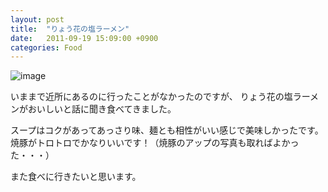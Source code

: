 ```yaml
---
layout: post
title:  "りょう花の塩ラーメン"
date:   2011-09-19 15:09:00 +0900
categories: Food
---
```

![image](https://lh3.googleusercontent.com/C5PkEN4frQ9MJgLmW5XdcYvx6i4wnRsrJ_jfMoSG6Uc6SayRuUIBHayVLs15owq60fr8Mzn4ihgs8YkmYN_Fa1U9ztvZc4vq0aKOH-xO2iKp7cvXItTUZgIIPcCJAw6QbP3iPuHDEaP-oN45U99KfFdDbx8I94fvpwTNA6Fdiuzl4lVS6I43JSDcFgOzqelGvpCLZM6MpJFfM3Wp1y4kbDhLcZskf2YiaynnO7FInvmjKrmcqfo97MfvEg2oyKCI4JyD8tlJcYMZGYLzbJnV9Zlxd1BXVeieSyREb0bVywk6r-m5qRZJXA834M5ggzPs-_W-1GUelOUa_k17NVV1nhpTiJaZc1zLDmj395KNc3dExKwrz9IWIVJ2aO6a86z2iDRI5lQBhMFkZHup69fS2i0c-BUMFtRMic0dJq2toAPIB9AlWapnzloypwmjonhurmecaJXNIrxJLH0UHM_ORj4ypKPI7Be0OeytP5AJTygky6S9o1QEIrxpn47t0Aa6nkJdwLJ6x19feIU5MfoM3OiMVrpjih1ZMYPortP7zKygMLVvBhINljEmE-BCxkuuSzMC=w1481-h985-no)

いままで近所にあるのに行ったことがなかったのですが、
りょう花の塩ラーメンがおいしいと話に聞き食べてきました。

スープはコクがあってあっさり味、麺とも相性がいい感じで美味しかったです。
焼豚がトロトロでかなりいいです！（焼豚のアップの写真も取ればよかった・・・）

また食べに行きたいと思います。

